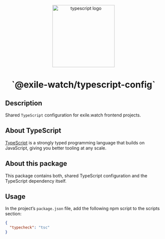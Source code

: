 <p align="center">
  <a href="https://exile.watch">
    <img alt="typescript logo" src="https://upload.wikimedia.org/wikipedia/commons/thumb/4/4c/Typescript_logo_2020.svg/1280px-Typescript_logo_2020.svg.png" width="200" />
  </a>
</p>
<h1 align="center">
  `@exile-watch/typescript-config`
</h1>

## Description

Shared `TypeScript` configuration for exile.watch frontend projects.

## About TypeScript

[TypeScript](https://www.typescriptlang.org/) is a strongly typed programming language that builds on JavaScript, giving you better tooling at any scale.

## About this package

This package contains both, shared TypeScript configuration and the TypeScript dependency itself.

## Usage

In the project’s `package.json` file, add the following npm script to the scripts section:
```json
{
  "typecheck": "tsc"
}
```